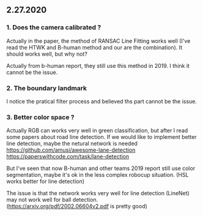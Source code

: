 ##  2.27.2020

### 1. Does the camera calibrated ?

Actually in the paper, the method of RANSAC Line Fitting works well (I've read the HTWK and B-human method and our are the combination). 
It should works well, but why not?   

Actually from b-human report, they still use this method in 2019. I think it cannot be the issue.

### 2. The boundary landmark
I notice the pratical filter process and believed ths part cannot be the issue.


### 3. Better color space ? 

Actually RGB can works very well in green classification, but after I read some papers about road line detection.
If we would like to implement better line detection, maybe the netural network is needed    
https://github.com/amusi/awesome-lane-detection   
https://paperswithcode.com/task/lane-detection  

But I've seen that now B-human and other teams 2019 report still use color segmentation, 
maybe it's ok in the less complex robocup situation.  (HSL works better for line detection)

The issue is that the network works very well for line detection (LineNet) may not work well for ball detection. 
(https://arxiv.org/pdf/2002.06604v2.pdf is pretty good) 
